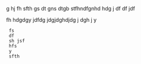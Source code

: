  g
 hj fh
 sfth
 gs
 dt
 gns
 dtgb
 stfhndfgnhd 
  hdg j
  df df jdf 
  
  fh hdgdgy
   jdfdg
    jdgjdghdjdg
	j dgh
	j 
	y
	 
	 
	 fs
	 df 
	 sh jsf
	 hfs
	 y 
	 sfth 
	 
	 